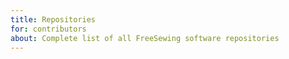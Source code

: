 ```yaml
---
title: Repositories
for: contributors
about: Complete list of all FreeSewing software repositories
---
```


<ReadMore root='reference/repos' />
